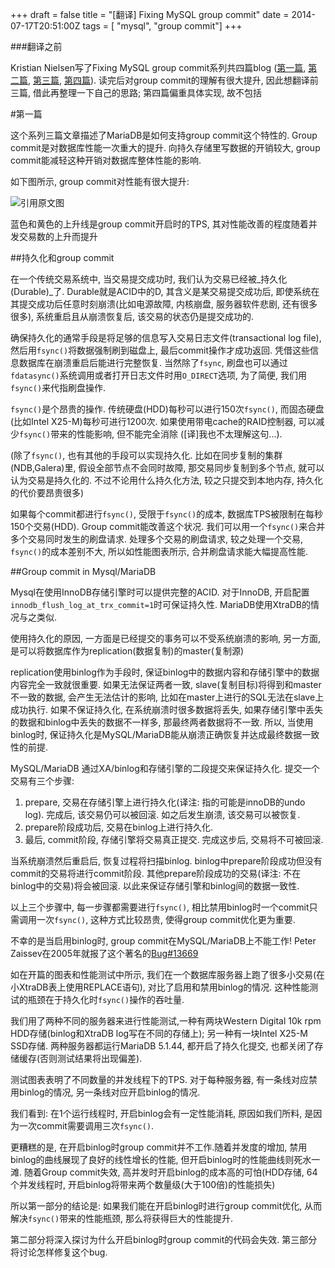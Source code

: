 +++
draft = false
title = "[翻译] Fixing MySQL group commit"
date = 2014-07-17T20:51:00Z
tags = [ "mysql", "group commit"]
+++

###翻译之前

Kristian Nielsen写了Fixing MySQL group commit系列共四篇blog ([第一篇](http://kristiannielsen.livejournal.com/12254.html), [第二篇](http://kristiannielsen.livejournal.com/12408.html), [第三篇](http://kristiannielsen.livejournal.com/12553.html), [第四篇](http://kristiannielsen.livejournal.com/12810.html)). 
读完后对group commit的理解有很大提升, 因此想翻译前三篇, 借此再整理一下自己的思路; 第四篇偏重具体实现, 故不包括

#第一篇

这个系列三篇文章描述了MariaDB是如何支持group commit这个特性的. Group commit是对数据库性能一次重大的提升. 向持久存储里写数据的开销较大, group commit能减轻这种开销对数据库整体性能的影响.

如下图所示, group commit对性能有很大提升:

![引用原文图](http://knielsen-hq.org/maria/fix-group-commit-1.png "引用原文图")

蓝色和黄色的上升线是group commit开启时的TPS, 其对性能改善的程度随着并发交易数的上升而提升


##持久化和group commit

在一个传统交易系统中, 当交易提交成功时, 我们认为交易已经被_持久化(Durable)_了. Durable就是ACID中的D, 其含义是某交易提交成功后, 即使系统在其提交成功后任意时刻崩溃(比如电源故障, 内核崩盘, 服务器软件悲剧, 还有很多很多), 系统重启且从崩溃恢复后, 该交易的状态仍是提交成功的.

确保持久化的通常手段是将足够的信息写入交易日志文件(transactional log file),然后用`fsync()`将数据强制刷到磁盘上, 最后commit操作才成功返回.
凭借这些信息数据库在崩溃重启后能进行完整恢复. 当然除了`fsync`, 刷盘也可以通过`fdatasync()`系统调用或者打开日志文件时用`O_DIRECT`选项, 为了简便, 我们用`fsync()`来代指刷盘操作.

`fsync()`是个昂贵的操作. 传统硬盘(HDD)每秒可以进行150次`fsync()`, 而固态硬盘(比如Intel X25-M)每秒可进行1200次. 如果使用带电cache的RAID控制器, 可以减少`fsync()`带来的性能影响, 但不能完全消除 ([译]我也不太理解这句...).

(除了`fsync()`, 也有其他的手段可以实现持久化. 比如在同步复制的集群(NDB,Galera)里, 假设全部节点不会同时故障, 那交易同步复制到多个节点, 就可以认为交易是持久化的. 
不过不论用什么持久化方法, 较之只提交到本地内存, 持久化的代价要昂贵很多)

如果每个commit都进行`fsync()`, 受限于`fsync()`的成本, 数据库TPS被限制在每秒150个交易(HDD). 
Group commit能改善这个状况. 我们可以用一个`fsync()`来合并多个交易同时发生的刷盘请求. 处理多个交易的刷盘请求, 较之处理一个交易, `fsync()`的成本差别不大, 所以如性能图表所示, 合并刷盘请求能大幅提高性能.

##Group commit in Mysql/MariaDB

Mysql在使用InnoDB存储引擎时可以提供完整的ACID. 对于InnoDB, 开启配置`innodb_flush_log_at_trx_commit=1`时可保证持久性. MariaDB使用XtraDB的情况与之类似.

使用持久化的原因, 一方面是已经提交的事务可以不受系统崩溃的影响, 另一方面, 是可以将数据库作为replication(数据复制)的master(复制源)

replication使用binlog作为手段时, 保证binlog中的数据内容和存储引擎中的数据内容完全一致就很重要. 如果无法保证两者一致, slave(复制目标)将得到和master不一致的数据, 会产生无法估计的影响, 比如在master上进行的SQL无法在slave上成功执行. 
如果不保证持久化, 在系统崩溃时很多数据将丢失, 如果存储引擎中丢失的数据和binlog中丢失的数据不一样多, 那最终两者数据将不一致.
所以, 当使用binlog时, 保证持久化是MySQL/MariaDB能从崩溃正确恢复并达成最终数据一致性的前提.

MySQL/MariaDB 通过XA/binlog和存储引擎的二段提交来保证持久化. 提交一个交易有三个步骤:

1. prepare, 交易在存储引擎上进行持久化(译注: 指的可能是innoDB的undo log). 完成后, 该交易仍可以被回滚. 如之后发生崩溃, 该交易可以被恢复.
2. prepare阶段成功后, 交易在binlog上进行持久化.
3. 最后, commit阶段, 存储引擎将交易真正提交. 完成这步后, 交易将不可被回滚.

当系统崩溃然后重启后, 恢复过程将扫描binlog. binlog中prepare阶段成功但没有commit的交易将进行commit阶段. 其他prepare阶段成功的交易(译注: 不在binlog中的交易)将会被回滚. 以此来保证存储引擎和binlog间的数据一致性.

以上三个步骤中, 每一步骤都需要进行`fsync()`, 相比禁用binlog时一个commit只需调用一次`fsync()`, 这种方式比较昂贵, 使得group commit优化更为重要.

不幸的是当启用binlog时, group commit在MySQL/MariaDB上不能工作! Peter Zaissev在2005年就报了这个著名的[Bug#13669](http://bugs.mysql.com/bug.php?id=13669)

如在开篇的图表和性能测试中所示, 我们在一个数据库服务器上跑了很多小交易(在小XtraDB表上使用REPLACE语句), 对比了启用和禁用binlog的情况. 这种性能测试的瓶颈在于持久化时`fsync()`操作的吞吐量.

我们用了两种不同的服务器来进行性能测试,一种有两块Western Digital 10k rpm HDD存储(binlog和XtraDB log写在不同的存储上); 另一种有一块Intel X25-M SSD存储. 两种服务器都运行MariaDB 5.1.44, 都开启了持久化提交, 也都关闭了存储缓存(否则测试结果将出现偏差).

测试图表表明了不同数量的并发线程下的TPS. 对于每种服务器, 有一条线对应禁用binlog的情况, 另一条线对应开启binlog的情况.

我们看到: 在1个运行线程时, 开启binlog会有一定性能消耗, 原因如我们所料, 是因为一次commit需要调用三次`fsync()`.

更糟糕的是, 在开启binlog时group commit并不工作.随着并发度的增加,  禁用binlog的曲线展现了良好的线性增长的性能, 但开启binlog时的性能曲线则死水一滩. 随着Group commit失效, 高并发时开启binlog的成本高的可怕(HDD存储, 64个并发线程时, 开启binlog将带来两个数量级(大于100倍)的性能损失)

所以第一部分的结论是: 如果我们能在开启binlog时进行group commit优化, 从而解决`fsync()`带来的性能瓶颈, 那么将获得巨大的性能提升.

第二部分将深入探讨为什么开启binlog时group commit的代码会失效. 第三部分将讨论怎样修复这个bug.